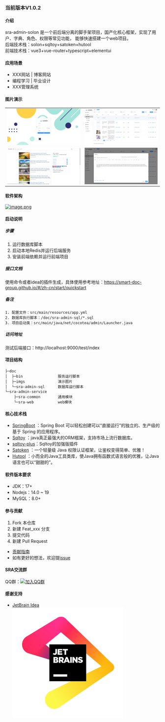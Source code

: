 ### 当前版本V1.0.2


#### 介绍
sra-admin-solon 是一个前后端分离的脚手架项目，国产化核心框架，实现了用户、字典、角色、权限等常见功能，
能够快速搭建一个web项目。  
后端技术栈：solon+sqltoy+satoken+hutool  
前端技术栈：vue3+vue-router+typescript+elementui


#### 应用场景
- XXX网站 | 博客网站
- 编程学习 | 毕业设计
- XXX管理系统


#### 图片演示
<table>
    <tr>
        <td><img src="./doc/imgs/ys_1.jpg" alt="ys_1"/></td>
        <td><img src="./doc/imgs/ys_2.jpg" alt="ys_2"/></td>
    </tr>
    <tr>
        <td><img src="./doc/imgs/ys_3.jpg" alt="ys_3"/></td>
        <td><img src="./doc/imgs/ys_4.png" alt="ys_4"/></td>
    </tr>
</table>


#### 软件架构
[![image.png](https://i.postimg.cc/Bn7TLCXv/image.png)](https://i.postimg.cc/Bn7TLCXv/image.png)


#### 启动说明
##### 步骤
1. 运行数据库脚本
2. 启动本地Redis并运行后端服务
3. 安装前端依赖并运行前端项目

##### 接口文档
使用命令或者idea的插件生成，具体使用参考地址：https://smart-doc-group.github.io/#/zh-cn/start/quickstart

##### 备注
```text
1. 配置文件：src/main/resources/app.yml
2. 数据库执行脚本：/doc/sra-admin-sql/*.sql
3. 项目启动类：src/main/java/net/cocotea/admin/Launcher.java
```

##### 访问地址
测试后端接口：http://localhost:9000/test/index

#### 项目结构
```
├─doc
│  ├─bin                服务运行脚本
│  ├─imgs               演示图片
│  └─sra-admin-sql      数据库运行脚本 
└─sra-admin-service     
    ├─sra-common        通用模块
    └─sra-web           web模块
```


#### 核心技术栈
- [SpringBoot](https://spring.io/projects/spring-boot) ：Spring Boot 可以轻松创建可以“直接运行”的独立的、生产级的基于 Spring 的应用程序。
- [Sqltoy](https://gitee.com/sagacity/sagacity-sqltoy) ：java真正最强大的ORM框架，支持市场上流行数据库。
- [sqltoy-plus](https://gitee.com/gzghde/sqltoy-plus)：Sqltoy的加强版插件
- [Satoken](https://sa-token.cc/doc.html#/) ：一个轻量级 Java 权限认证框架，让鉴权变得简单、优雅！
- [Hutool](https://www.hutool.cn/) ：小而全的Java工具类库，使Java拥有函数式语言般的优雅，让Java语言也可以“甜甜的”。


#### 软件版本要求
- JDK：17+
- Nodejs：14.0 ~ 19
- MySQL：8.0+


#### 参与贡献
1. Fork 本仓库
2. 新建 Feat_xxx 分支
3. 提交代码
4. 新建 Pull Request

- [贡献指南](https://gitee.com/gitee-community/opensource-guide/blob/master/%E8%B4%A1%E7%8C%AE%E6%8C%87%E5%8D%97.md)
- 如有更好的想法，欢迎提[issue](https://gitee.com/momoljw/sss-rbac-admin/issues)


#### SRA交流群
QQ群：[![加入QQ群](https://img.shields.io/badge/-543112505-brightgreen)](https://jq.qq.com/?_wv=1027&k=lxODRWpq)


#### 感谢支持
- [JetBrain Idea](https://jb.gg/OpenSourceSupport)  
![jetbrains](./doc/imgs/jb_beam.svg)
